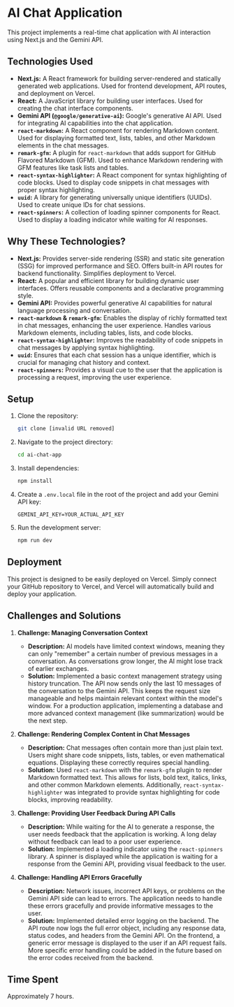 # AI Chat Application

This project implements a real-time chat application with AI interaction using Next.js and the Gemini API.

## Technologies Used

*   **Next.js:** A React framework for building server-rendered and statically generated web applications. Used for frontend development, API routes, and deployment on Vercel.
*   **React:** A JavaScript library for building user interfaces. Used for creating the chat interface components.
*   **Gemini API (`@google/generative-ai`):** Google's generative AI API. Used for integrating AI capabilities into the chat application.
*   **`react-markdown`:** A React component for rendering Markdown content. Used for displaying formatted text, lists, tables, and other Markdown elements in the chat messages.
*   **`remark-gfm`:** A plugin for `react-markdown` that adds support for GitHub Flavored Markdown (GFM). Used to enhance Markdown rendering with GFM features like task lists and tables.
*   **`react-syntax-highlighter`:** A React component for syntax highlighting of code blocks. Used to display code snippets in chat messages with proper syntax highlighting.
*   **`uuid`:** A library for generating universally unique identifiers (UUIDs). Used to create unique IDs for chat sessions.
*   **`react-spinners`:** A collection of loading spinner components for React. Used to display a loading indicator while waiting for AI responses.

## Why These Technologies?

*   **Next.js:** Provides server-side rendering (SSR) and static site generation (SSG) for improved performance and SEO. Offers built-in API routes for backend functionality. Simplifies deployment to Vercel.
*   **React:** A popular and efficient library for building dynamic user interfaces. Offers reusable components and a declarative programming style.
*   **Gemini API:** Provides powerful generative AI capabilities for natural language processing and conversation.
*   **`react-markdown` & `remark-gfm`:** Enables the display of richly formatted text in chat messages, enhancing the user experience. Handles various Markdown elements, including tables, lists, and code blocks.
*   **`react-syntax-highlighter`:** Improves the readability of code snippets in chat messages by applying syntax highlighting.
*   **`uuid`:** Ensures that each chat session has a unique identifier, which is crucial for managing chat history and context.
*   **`react-spinners`:** Provides a visual cue to the user that the application is processing a request, improving the user experience.

## Setup

1.  Clone the repository:

    ```bash
    git clone [invalid URL removed]
    ```

2.  Navigate to the project directory:

    ```bash
    cd ai-chat-app
    ```

3.  Install dependencies:

    ```bash
    npm install
    ```

4.  Create a `.env.local` file in the root of the project and add your Gemini API key:

    ```
    GEMINI_API_KEY=YOUR_ACTUAL_API_KEY
    ```

5.  Run the development server:

    ```bash
    npm run dev
    ```

## Deployment

This project is designed to be easily deployed on Vercel. Simply connect your GitHub repository to Vercel, and Vercel will automatically build and deploy your application.

## Challenges and Solutions

1.  **Challenge: Managing Conversation Context**

    *   **Description:** AI models have limited context windows, meaning they can only "remember" a certain number of previous messages in a conversation. As conversations grow longer, the AI might lose track of earlier exchanges.
    *   **Solution:** Implemented a basic context management strategy using history truncation. The API now sends only the last 10 messages of the conversation to the Gemini API. This keeps the request size manageable and helps maintain relevant context within the model's window. For a production application, implementing a database and more advanced context management (like summarization) would be the next step.

2.  **Challenge: Rendering Complex Content in Chat Messages**

    *   **Description:** Chat messages often contain more than just plain text. Users might share code snippets, lists, tables, or even mathematical equations. Displaying these correctly requires special handling.
    *   **Solution:** Used `react-markdown` with the `remark-gfm` plugin to render Markdown formatted text. This allows for lists, bold text, italics, links, and other common Markdown elements. Additionally, `react-syntax-highlighter` was integrated to provide syntax highlighting for code blocks, improving readability.

3.  **Challenge: Providing User Feedback During API Calls**

    *   **Description:** While waiting for the AI to generate a response, the user needs feedback that the application is working. A long delay without feedback can lead to a poor user experience.
    *   **Solution:** Implemented a loading indicator using the `react-spinners` library. A spinner is displayed while the application is waiting for a response from the Gemini API, providing visual feedback to the user.

4. **Challenge: Handling API Errors Gracefully**

    *   **Description:** Network issues, incorrect API keys, or problems on the Gemini API side can lead to errors. The application needs to handle these errors gracefully and provide informative messages to the user.
    *   **Solution:** Implemented detailed error logging on the backend. The API route now logs the full error object, including any response data, status codes, and headers from the Gemini API. On the frontend, a generic error message is displayed to the user if an API request fails. More specific error handling could be added in the future based on the error codes received from the backend.

## Time Spent

Approximately 7 hours.